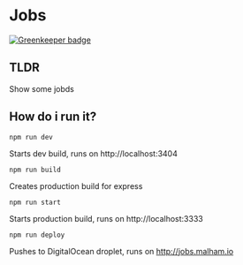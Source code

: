 # Jobs

[![Greenkeeper badge](https://badges.greenkeeper.io/cerico/jobs.svg)](https://greenkeeper.io/)



## TLDR

Show some jobds


## How do i run it?


```
npm run dev
```

Starts dev build, runs on http://localhost:3404

```
npm run build
```

Creates production build for express

```
npm run start
```

Starts production build, runs on http://localhost:3333

```
npm run deploy
```

Pushes to DigitalOcean droplet, runs on http://jobs.malham.io






